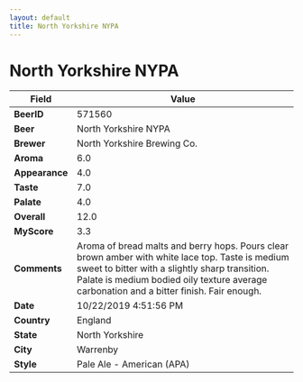 ```yaml
---
layout: default
title: North Yorkshire NYPA
---
```


# North Yorkshire NYPA

| Field         | Value     |
|---------------|-----------|
| **BeerID** | 571560 |
| **Beer** | North Yorkshire NYPA |
| **Brewer** | North Yorkshire Brewing Co. |
| **Aroma** | 6.0 |
| **Appearance** | 4.0 |
| **Taste** | 7.0 |
| **Palate** | 4.0 |
| **Overall** | 12.0 |
| **MyScore** | 3.3 |
| **Comments** | Aroma of bread malts and berry hops. Pours clear brown amber with white lace top. Taste is medium sweet to bitter with a slightly sharp transition. Palate is medium bodied oily texture average carbonation and a bitter finish. Fair enough. |
| **Date** | 10/22/2019 4:51:56 PM |
| **Country** | England |
| **State** | North Yorkshire |
| **City** | Warrenby |
| **Style** | Pale Ale - American (APA) |
